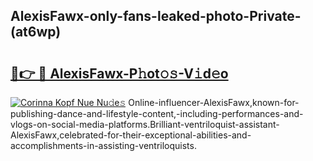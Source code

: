 ## AlexisFawx-only-fans​-leaked-photo​-Private-(at6wp)


# <h2><a href="https://mediaupload.pro?title=AlexisFawx&ref=git">🔗👉 🔴 AlexisFawx-P𝚑ot𝚘𝚜-V𝚒d𝚎o</a></h2>

[![Corinna Kopf Nue Nu𝚍e𝚜](https://i.imgur.com/0qMVB7G.gif)](https://mediaupload.pro?title=AlexisFawx&ref=git)
Online-influencer-AlexisFawx,known-for-publishing-dance-and-lifestyle-content,-including-performances-and-vlogs-on-social-media-platforms.Brilliant-ventriloquist-assistant-AlexisFawx,celebrated-for-their-exceptional-abilities-and-accomplishments-in-assisting-ventriloquists.  